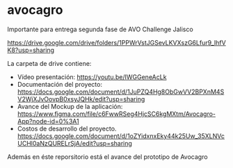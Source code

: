 # avocagro
Importante para entrega segunda fase de AVO Challenge Jalisco


  https://drive.google.com/drive/folders/1PPWrVstJGSevLKVXszG6Lfur9_IhfVK8?usp=sharing

La carpeta de drive contiene:
- Vídeo presentación:
  https://youtu.be/IWGGeneAcLk
- Documentación del proyecto:
  https://docs.google.com/document/d/1JuPZQ4Hg8ObGwVV2BPXnM4SV2WjXJvOovpB0xsyJQHk/edit?usp=sharing
- Avance del Mockup de la aplicación:
  https://www.figma.com/file/c6FwwRSeg4HjcSC6kgMXtm/Avocagro-App?node-id=0%3A1
- Costos de desarrollo del proyecto.
  https://docs.google.com/document/d/1oZYidxnxEky44k25Uw_35XLNVcUCHl0aNzQURELrSjA/edit?usp=sharing

Además en éste reporsitorio está el avance del prototipo de Avocagro


